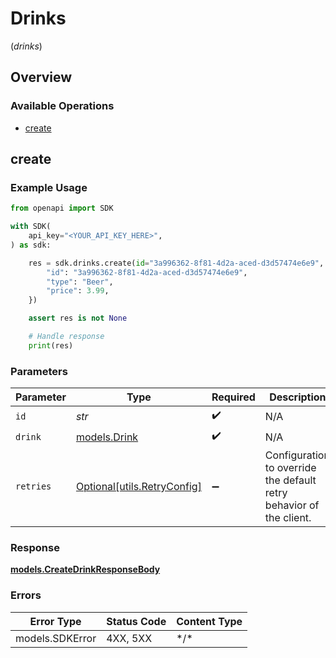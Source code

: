 # Drinks
(*drinks*)

## Overview

### Available Operations

* [create](#create)

## create

### Example Usage

```python
from openapi import SDK

with SDK(
    api_key="<YOUR_API_KEY_HERE>",
) as sdk:

    res = sdk.drinks.create(id="3a996362-8f81-4d2a-aced-d3d57474e6e9", drink={
        "id": "3a996362-8f81-4d2a-aced-d3d57474e6e9",
        "type": "Beer",
        "price": 3.99,
    })

    assert res is not None

    # Handle response
    print(res)

```

### Parameters

| Parameter                                                           | Type                                                                | Required                                                            | Description                                                         |
| ------------------------------------------------------------------- | ------------------------------------------------------------------- | ------------------------------------------------------------------- | ------------------------------------------------------------------- |
| `id`                                                                | *str*                                                               | :heavy_check_mark:                                                  | N/A                                                                 |
| `drink`                                                             | [models.Drink](../../models/drink.md)                               | :heavy_check_mark:                                                  | N/A                                                                 |
| `retries`                                                           | [Optional[utils.RetryConfig]](../../models/utils/retryconfig.md)    | :heavy_minus_sign:                                                  | Configuration to override the default retry behavior of the client. |

### Response

**[models.CreateDrinkResponseBody](../../models/createdrinkresponsebody.md)**

### Errors

| Error Type      | Status Code     | Content Type    |
| --------------- | --------------- | --------------- |
| models.SDKError | 4XX, 5XX        | \*/\*           |